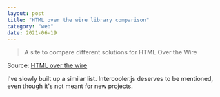 ```yaml
---
layout: post
title: "HTML over the wire library comparison"
category: "web"
date: 2021-06-19
---
```


> A site to compare different solutions for HTML Over the Wire

Source: [HTML over the wire](https://html-over-the-wire.herokuapp.com/)

I've slowly built up a similar list. Intercooler.js deserves to be mentioned, even though it's not meant for new projects.
